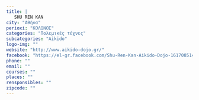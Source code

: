 ```yaml
---
title: |
   SHU REN KAN
city: "Αθήνα"
perioxi: "ΚΟΛΩΝΟΣ"
categories: "Πολεμικές τέχνες"
subcategories: "Aikido"
logo-img: ""
website: "http://www.aikido-dojo.gr/"
facebook: "https://el-gr.facebook.com/Shu-Ren-Kan-Aikido-Dojo-161708514023546/"
phone: ""
email: ""
courses: ""
places: ""
rensponsibles: ""
zipcode: ""
---
```




